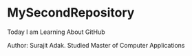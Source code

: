 # MySecondRepository
Today I am Learning About GitHub

Author: Surajit Adak. 
Studied Master of Computer Applications
